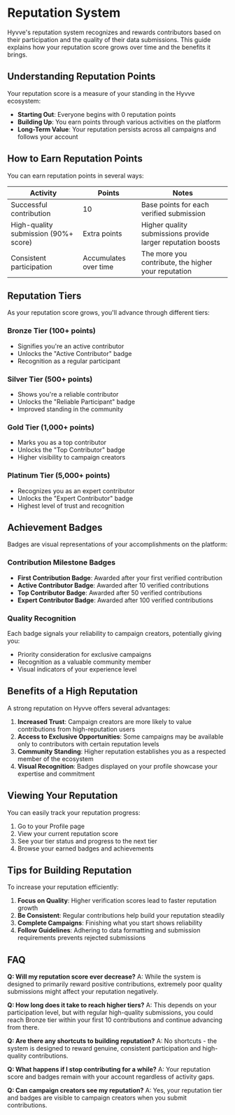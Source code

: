 # Reputation System

Hyvve's reputation system recognizes and rewards contributors based on their participation and the quality of their data submissions. This guide explains how your reputation score grows over time and the benefits it brings.

## Understanding Reputation Points

Your reputation score is a measure of your standing in the Hyvve ecosystem:

- **Starting Out**: Everyone begins with 0 reputation points
- **Building Up**: You earn points through various activities on the platform
- **Long-Term Value**: Your reputation persists across all campaigns and follows your account

## How to Earn Reputation Points

You can earn reputation points in several ways:

| Activity                             | Points                | Notes                                                       |
| ------------------------------------ | --------------------- | ----------------------------------------------------------- |
| Successful contribution              | 10                    | Base points for each verified submission                    |
| High-quality submission (90%+ score) | Extra points          | Higher quality submissions provide larger reputation boosts |
| Consistent participation             | Accumulates over time | The more you contribute, the higher your reputation         |

## Reputation Tiers

As your reputation score grows, you'll advance through different tiers:

### Bronze Tier (100+ points)

- Signifies you're an active contributor
- Unlocks the "Active Contributor" badge
- Recognition as a regular participant

### Silver Tier (500+ points)

- Shows you're a reliable contributor
- Unlocks the "Reliable Participant" badge
- Improved standing in the community

### Gold Tier (1,000+ points)

- Marks you as a top contributor
- Unlocks the "Top Contributor" badge
- Higher visibility to campaign creators

### Platinum Tier (5,000+ points)

- Recognizes you as an expert contributor
- Unlocks the "Expert Contributor" badge
- Highest level of trust and recognition

## Achievement Badges

Badges are visual representations of your accomplishments on the platform:

### Contribution Milestone Badges

- **First Contribution Badge**: Awarded after your first verified contribution
- **Active Contributor Badge**: Awarded after 10 verified contributions
- **Top Contributor Badge**: Awarded after 50 verified contributions
- **Expert Contributor Badge**: Awarded after 100 verified contributions

### Quality Recognition

Each badge signals your reliability to campaign creators, potentially giving you:

- Priority consideration for exclusive campaigns
- Recognition as a valuable community member
- Visual indicators of your experience level

## Benefits of a High Reputation

A strong reputation on Hyvve offers several advantages:

1. **Increased Trust**: Campaign creators are more likely to value contributions from high-reputation users
2. **Access to Exclusive Opportunities**: Some campaigns may be available only to contributors with certain reputation levels
3. **Community Standing**: Higher reputation establishes you as a respected member of the ecosystem
4. **Visual Recognition**: Badges displayed on your profile showcase your expertise and commitment

## Viewing Your Reputation

You can easily track your reputation progress:

1. Go to your Profile page
2. View your current reputation score
3. See your tier status and progress to the next tier
4. Browse your earned badges and achievements

## Tips for Building Reputation

To increase your reputation efficiently:

1. **Focus on Quality**: Higher verification scores lead to faster reputation growth
2. **Be Consistent**: Regular contributions help build your reputation steadily
3. **Complete Campaigns**: Finishing what you start shows reliability
4. **Follow Guidelines**: Adhering to data formatting and submission requirements prevents rejected submissions

## FAQ

**Q: Will my reputation score ever decrease?**
A: While the system is designed to primarily reward positive contributions, extremely poor quality submissions might affect your reputation negatively.

**Q: How long does it take to reach higher tiers?**
A: This depends on your participation level, but with regular high-quality submissions, you could reach Bronze tier within your first 10 contributions and continue advancing from there.

**Q: Are there any shortcuts to building reputation?**
A: No shortcuts - the system is designed to reward genuine, consistent participation and high-quality contributions.

**Q: What happens if I stop contributing for a while?**
A: Your reputation score and badges remain with your account regardless of activity gaps.

**Q: Can campaign creators see my reputation?**
A: Yes, your reputation tier and badges are visible to campaign creators when you submit contributions.
